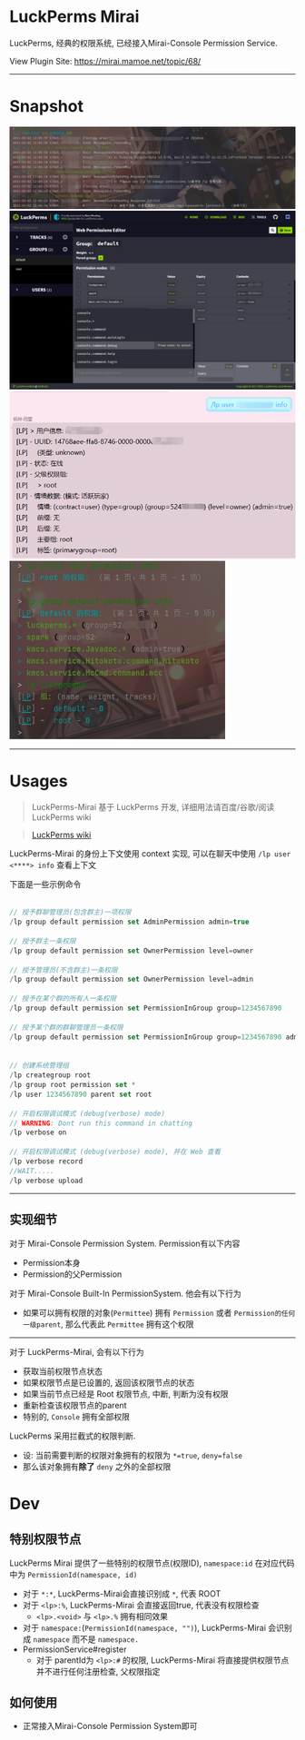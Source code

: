 # LuckPerms Mirai

LuckPerms, 经典的权限系统, 已经接入Mirai-Console Permission Service.

View Plugin Site: https://mirai.mamoe.net/topic/68/

----

# Snapshot

![0.png](.images/0.png)
![1.png](.images/1.png)
![2.png](.images/2.png)
![3.png](.images/3.png)

---

# Usages

> LuckPerms-Mirai 基于 LuckPerms 开发, 详细用法请百度/谷歌/阅读 LuckPerms wiki

> [LuckPerms wiki](https://luckperms.net/wiki)

LuckPerms-Mirai 的身份上下文使用 context 实现, 可以在聊天中使用
`/lp user <****> info` 查看上下文

下面是一些示例命令

```kotlin

// 授予群聊管理员(包含群主)一项权限
/lp group default permission set AdminPermission admin=true

// 授予群主一条权限
/lp group default permission set OwnerPermission level=owner

// 授予管理员(不含群主)一条权限
/lp group default permission set OwnerPermission level=admin

// 授予在某个群的所有人一条权限
/lp group default permission set PermissionInGroup group=1234567890

// 授予某个群的群聊管理员一条权限
/lp group default permission set PermissionInGroup group=1234567890 admin=true


// 创建系统管理组
/lp creategroup root
/lp group root permission set *
/lp user 1234567890 parent set root

// 开启权限调试模式 (debug(verbose) mode)
// WARNING: Dont run this command in chatting
/lp verbose on

// 开启权限调试模式 (debug(verbose) mode), 并在 Web 查看
/lp verbose record
//WAIT.....
/lp verbose upload

```

----

## 实现细节

对于 Mirai-Console Permission System. Permission有以下内容
- Permission本身
- Permission的父Permission

对于 Mirai-Console Built-In PermissionSystem. 他会有以下行为

- 如果可以拥有权限的对象(`Permittee`) 拥有
 `Permission` 或者 `Permission的任何一级parent`,
  那么代表此 `Permittee` 拥有这个权限

---

对于 LuckPerms-Mirai, 会有以下行为
- 获取当前权限节点状态
- 如果权限节点是已设置的, 返回该权限节点的状态
- 如果当前节点已经是 Root 权限节点, 中断, 判断为没有权限
- 重新检查该权限节点的parent
- 特别的, `Console` 拥有全部权限

LuckPerms 采用拦截式的权限判断.
- 设: 当前需要判断的权限对象拥有的权限为 `*=true`, `deny=false`
- 那么该对象拥有**除了** `deny` 之外的全部权限

# Dev

## 特别权限节点
LuckPerms Mirai 提供了一些特别的权限节点(权限ID), `namespace:id` 在对应代码中为 `PermissionId(namespace, id)`
- 对于 `*:*`, LuckPerms-Mirai会直接识别成 `*`, 代表 ROOT
- 对于 `<lp>:%`, LuckPerms-Mirai 会直接返回true, 代表没有权限检查
  - `<lp>.<void>` 与 `<lp>.%` 拥有相同效果
- 对于 `namespace:`(`PermissionId(namespace, "")`),
  LuckPerms-Mirai 会识别成 `namespace` 而不是 `namespace.`
- PermissionService#register
    - 对于 parentId为 `<lp>:#` 的权限,
      LuckPerms-Mirai 将直接提供权限节点并不进行任何注册检查,
      父权限指定

## 如何使用
- 正常接入Mirai-Console Permission System即可

